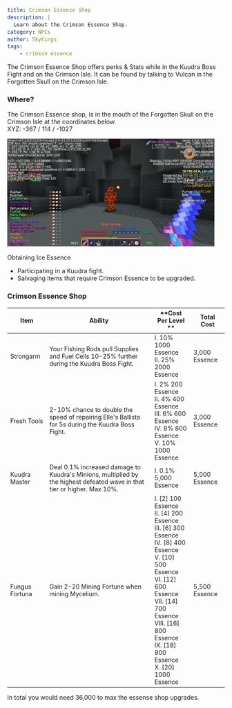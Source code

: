 ```yaml {metadata}
title: Crimson Essence Shop
description: |
  Learn about the Crimson Essence Shop.
category: NPCs
author: SkyKings
tags:
    - crimson essence
```

The Crimson Essence Shop offers perks & Stats while in the Kuudra Boss Fight and on the Crimson Isle. It can be found by talking to Vulcan in the Forgotten Skull on the Crimson Isle.

### Where?
The Crimson Essence shop, is in the mouth of the Forgotten Skull on the Crimson Isle at the coordinates below.  
XYZ: -367 / 114 / -1027

![Crimson essence NPC](/images/crimsonessencenpc.png)

  
Obtaining Ice Essence  
- Participating in a Kuudra fight.  
- Salvaging items that require Crimson Essence to be upgraded.

### Crimson Essence Shop

| **Item**       | **Ability**                                                                                                              | **Cost Per Level **                                                                                                                                                                                                                        | **Total Cost** |
|----------------|--------------------------------------------------------------------------------------------------------------------------|--------------------------------------------------------------------------------------------------------------------------------------------------------------------------------------------------------------------------------------------|----------------|
| Strongarm      | Your Fishing Rods pull Supplies and Fuel Cells 10-25% further during the Kuudra Boss Fight.                              | I. 10% 1000 Essence<br>II. 25% 2000 Essence                                                                                                                                                                                                | 3,000 Essence  |
| Fresh Tools    | 2-10% chance to double the speed of repairing Elle's Ballista for 5s during the Kuudra Boss Fight.                       | I. 2% 200 Essence<br>II. 4% 400 Essence<br>III. 6% 600 Essence<br>IV. 8% 800 Essence<br>V. 10% 1000 Essence                                                                                                                                | 3,000 Essence  |
| Kuudra Master  | Deal 0.1% increased damage to Kuudra's Minions, multiplied by the highest defeated wave in that tier or higher. Max 10%. | I. 0.1% 5,000 Essence                                                                                                                                                                                                                      | 5,000 Essence  |
| Fungus Fortuna | Gain 2-20 Mining Fortune when mining Mycelium.                                                                           | I. [2] 100 Essence<br>II. [4] 200 Essence<br>III. [6] 300 Essence<br>IV. [8] 400 Essence<br>V. [10] 500 Essence<br>VI. [12] 600 Essence<br>VII. [14] 700 Essence<br>VIII. [16] 800 Essence<br>IX. [18] 900 Essence<br>X. [20] 1000 Essence | 5,500 Essence  |


In total you would need 36,000 to max the essense shop upgrades.
